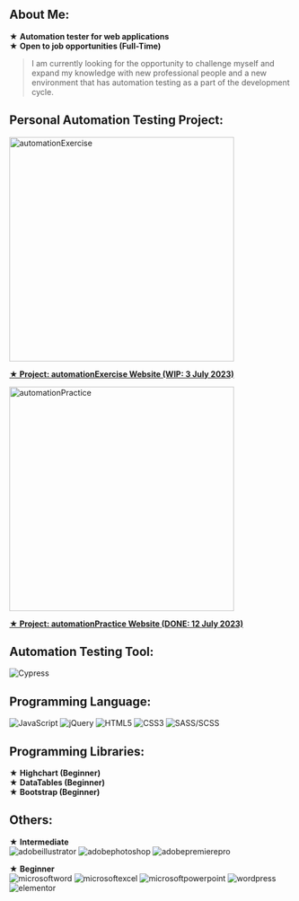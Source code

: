 ## About Me:
★ **Automation tester for web applications** <br>
★ **Open to job opportunities (Full-Time)** <br>
> I am currently looking for the opportunity to challenge myself and expand my knowledge with new professional people and a new environment that has automation testing as a part of the development cycle.

## Personal Automation Testing Project:
<img src="https://github.com/awika-varathon/automationexercise/assets/109526119/6d51d845-37b6-4351-9499-ec85ea2f1b12" alt="automationExercise" width="400"/>

[**★ Project: automationExercise Website (WIP: 3 July 2023)**](https://github.com/awika-varathon/automationexercise)<br>

<img src="https://github.com/awika-varathon/automationpractice/assets/109526119/3338d760-37e5-4013-9b79-098f98c5abe8" alt="automationPractice" width="400"/>

[**★ Project: automationPractice Website (DONE: 12 July 2023)**](https://github.com/awika-varathon/automationpractice)

## Automation Testing Tool:

![Cypress](https://img.shields.io/badge/Cypress-%2317202c.svg?style=for-the-badge&logo=cypress) 

## Programming Language:

![JavaScript](https://img.shields.io/badge/javascript-%2317202c.svg?style=for-the-badge&logo=javascript&logoColor=%23F7DF1E)
![jQuery](https://img.shields.io/badge/jquery-%2317202c.svg?style=for-the-badge&logo=jquery&logoColor=%230769AD)
![HTML5](https://img.shields.io/badge/html5-%23E44D26.svg?style=for-the-badge&logo=html5&logoColor=white)
![CSS3](https://img.shields.io/badge/css3-%230070BA.svg?style=for-the-badge&logo=css3&logoColor=white)
![SASS/SCSS](https://img.shields.io/badge/SASS/SCSS-%23CF649B.svg?style=for-the-badge&logo=SASS&logoColor=white)

## Programming Libraries:

★ **Highchart (Beginner)** <br>
★ **DataTables (Beginner)** <br>
★ **Bootstrap (Beginner)** <br>

## Others:
★ **Intermediate** <br>
![adobeillustrator](https://img.shields.io/badge/adobe_illustrator-white.svg?style=for-the-badge&logo=adobeillustrator&logoColor=%23EB7309)
![adobephotoshop](https://img.shields.io/badge/adobe_photoshop-white.svg?style=for-the-badge&logo=adobephotoshop&logoColor=%23085AA0)
![adobepremierepro](https://img.shields.io/badge/adobe_premiere_pro-white.svg?style=for-the-badge&logo=adobepremierepro&logoColor=%239999FF)

★ **Beginner** <br>
![microsoftword](https://img.shields.io/badge/microsoft_word-white.svg?style=for-the-badge&logo=microsoftword&logoColor=%232B579A)
![microsoftexcel](https://img.shields.io/badge/microsoft_excel-white.svg?style=for-the-badge&logo=microsoftexcel&logoColor=%23217346)
![microsoftpowerpoint](https://img.shields.io/badge/microsoft_powerpoint-white.svg?style=for-the-badge&logo=microsoftpowerpoint&logoColor=%23B7472A)
![wordpress](https://img.shields.io/badge/wordpress-white.svg?style=for-the-badge&logo=wordpress&logoColor=%2321759B)
![elementor](https://img.shields.io/badge/elementor-white.svg?style=for-the-badge&logo=elementor&logoColor=%2392003B)

